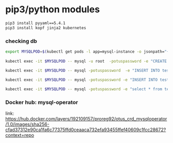 # pip3/python modules

```sh
pip3 install pyyaml==5.4.1
pip3 install kopf jinja2 kubernetes
```

### checking db

```sh
export MYSQLPOD=$(kubectl get pods -l app=mysql-instance -o jsonpath="{.items[*].metadata.name}")
    
kubectl exec -it $MYSQLPOD -- mysql -u root  -potuspassword -e "CREATE TABLE test ( id smallint unsigned not null auto_increment name varchar(20) not null, constraint pk_example primary key (id) );" otus-database

kubectl exec -it $MYSQLPOD -- mysql -potuspassword  -e "INSERT INTO test ( id, name ) VALUES ( null, 'some data' );" otus-database
     
kubectl exec -it $MYSQLPOD -- mysql -potuspassword -e "INSERT INTO test ( id, name ) VALUES ( null, 'some data-2' );" otus-database

kubectl exec -it $MYSQLPOD -- mysql -potuspassword -e "select * from test;" otus-database
```

### Docker hub: mysql-operator

link: https://hub.docker.com/layers/192109157/proreg92/otus_crd_mysqloperator/1.0/images/sha256-cfad37312e90ca1fa6c77375ffd0ceaaca732efa93455ffef40609c1fcc28672?context=repo 